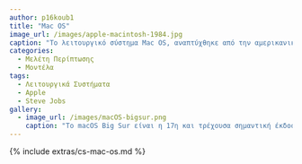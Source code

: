 ```yaml
---
author: p16koub1
title: "Mac OS"
image_url: /images/apple-macintosh-1984.jpg
caption: "Το λειτουργικό σύστημα Mac OS, αναπτύχθηκε από την αμερικανική εταιρεία υπολογιστών Apple Inc. Το λειτουργικό σύστημα παρουσιάστηκε το 1984 για τη λειτουργία της γραμμής προσωπικών υπολογιστών Macintosh της εταιρείας. Το Macintosh ανακοίνωσε την εποχή των γραφικών διεπαφών χρήστη (GUI) και ενέπνευσε τη Microsoft Corporation να αναπτύξει το δικό της GUI, το λειτουργικό σύστημα Windows."
categories:
  - Μελέτη Περίπτωσης
  - Μοντέλα
tags:
  - Λειτουργικά Συστήματα
  - Apple
  - Steve Jobs
gallery:
  - image_url: /images/macOS-bigsur.png
    caption: "Το macOS Big Sur είναι η 17η και τρέχουσα σημαντική έκδοση του macOS, του λειτουργικού συστήματος της Apple Inc. για υπολογιστές Macintosh και είναι ο διάδοχος του macOS Catalina. Ανακοινώθηκε στο Worldwide Developers Conference της Apple στις 22 Ιουνίου 2020 και κυκλοφόρησε στο κοινό στις 12 Νοεμβρίου 2020."
---
```


{% include extras/cs-mac-os.md %}
